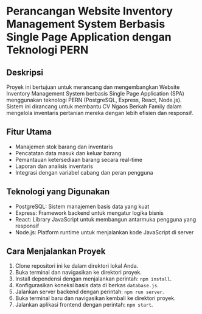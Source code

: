 # Perancangan Website Inventory Management System Berbasis Single Page Application dengan Teknologi PERN

<!-- ![Website IMS](link_to_image) -->

## Deskripsi

Proyek ini bertujuan untuk merancang dan mengembangkan Website Inventory Management System berbasis Single Page Application (SPA) menggunakan teknologi PERN (PostgreSQL, Express, React, Node.js). Sistem ini dirancang untuk membantu CV Ngaos Berkah Family dalam mengelola inventaris pertanian mereka dengan lebih efisien dan responsif.

## Fitur Utama

- Manajemen stok barang dan inventaris
- Pencatatan data masuk dan keluar barang
- Pemantauan ketersediaan barang secara real-time
- Laporan dan analisis inventaris
- Integrasi dengan variabel cabang dan peran pengguna

## Teknologi yang Digunakan

- PostgreSQL: Sistem manajemen basis data yang kuat
- Express: Framework backend untuk mengatur logika bisnis
- React: Library JavaScript untuk membangun antarmuka pengguna yang responsif
- Node.js: Platform runtime untuk menjalankan kode JavaScript di server

## Cara Menjalankan Proyek

1. Clone repositori ini ke dalam direktori lokal Anda.
2. Buka terminal dan navigasikan ke direktori proyek.
3. Install dependensi dengan menjalankan perintah: `npm install`.
4. Konfigurasikan koneksi basis data di berkas `database.js`.
5. Jalankan server backend dengan perintah: `npm run server`.
6. Buka terminal baru dan navigasikan kembali ke direktori proyek.
7. Jalankan aplikasi frontend dengan perintah: `npm start`.

